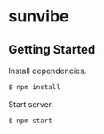 # sunvibe

## Getting Started
Install dependencies.

```bash
$ npm install
```

Start server.

```bash
$ npm start
```

